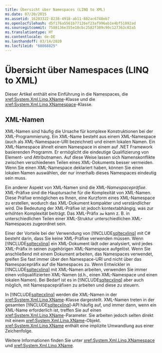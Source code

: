 ```yaml
---
title: Übersicht über Namespaces (LINQ to XML)
ms.date: 07/20/2015
ms.assetid: 16283322-8238-4918-ab11-802ac6748eb7
ms.openlocfilehash: d5f176a5561b77126ef23af996ab1e4bf51092ad
ms.sourcegitcommit: 7588136e355e10cbc2582f389c90c127363c02a5
ms.translationtype: HT
ms.contentlocale: de-DE
ms.lasthandoff: 03/14/2020
ms.locfileid: "68868825"
---
```

# <a name="namespaces-overview-linq-to-xml"></a>Übersicht über Namespaces (LINQ to XML)

Dieser Artikel enthält eine Einführung in die Namespaces, die <xref:System.Xml.Linq.XName>-Klasse und die <xref:System.Xml.Linq.XNamespace>-Klasse.

## <a name="xml-names"></a>XML-Namen

XML-Namen sind häufig die Ursache für komplexe Konstruktionen bei der XML-Programmierung. Ein XML-Name besteht aus einem XML-Namespace (auch als XML-Namespace-URI bezeichnet) und einem lokalen Namen. Ein XML-Namespace ähnelt einem Namespace in einem auf .NET Framework basierenden Programm. Er ermöglicht die eindeutige Qualifizierung von Element- und Attributnamen. Auf diese Weise lassen sich Namenskonflikte zwischen verschiedenen Teilen eines XML-Dokuments besser vermeiden. Wenn Sie einen XML-Namespace deklariert haben, können Sie einen lokalen Namen auswählen, der nur innerhalb dieses Namespaces eindeutig sein muss.

Ein anderer Aspekt von XML-Namen sind die XML-*Namespacepräfixe*. XML-Präfixe sind die Hauptursache für die Komplexität von XML-Namen. Diese Präfixe ermöglichen es Ihnen, eine Kurzform eines XML-Namespace zu erstellen, wodurch das XML-Dokument kompakter und verständlicher wird. Die Bedeutung der XML-Präfixe ist jedoch kontextabhängig, was zur erhöhten Komplexität beiträgt. Das XML-Präfix `aw` kann z. B. in unterschiedlichen Teilen einer XML-Struktur unterschiedlichen XML-Namespaces zugeordnet sein.

Einer der Vorteile bei der Verwendung von [!INCLUDE[sqltecxlinq](~/includes/sqltecxlinq-md.md)] mit C# besteht darin, dass Sie keine XML-Präfixe verwenden müssen. Wenn [!INCLUDE[sqltecxlinq](~/includes/sqltecxlinq-md.md)] ein XML-Dokument lädt oder analysiert, wird jedes XML-Präfix in seinen zugehörigen XML-Namespace aufgelöst. Wenn Sie anschließend mit einem Dokument arbeiten, das Namespaces verwendet, greifen Sie fast immer über den Namespace-URI und nicht über das Namespacepräfix auf die Namespaces zu. Wenn Entwickler in [!INCLUDE[sqltecxlinq](~/includes/sqltecxlinq-md.md)] mit XML-Namen arbeiten, verwenden Sie immer einen vollqualifizierten XML-Namen (d.h., einen XML-Namespace und einen lokalen Namen). Bei Bedarf ist es in [!INCLUDE[sqltecxlinq](~/includes/sqltecxlinq-md.md)] aber auch möglich, mit Namespacepräfixen zu arbeiten und diese zu steuern.

In [!INCLUDE[sqltecxlinq](~/includes/sqltecxlinq-md.md)] werden die XML-Namen in der <xref:System.Xml.Linq.XName>-Klasse dargestellt. XML-Namen treten in der gesamten [!INCLUDE[sqltecxlinq](~/includes/sqltecxlinq-md.md)]-API häufig auf, und immer dann, wenn ein XML-Name erforderlich ist, treffen Sie auf einen <xref:System.Xml.Linq.XName>-Parameter. Sie arbeiten jedoch selten direkt mit einem <xref:System.Xml.Linq.XName>-Objekt. <xref:System.Xml.Linq.XName> enthält eine implizite Umwandlung aus einer Zeichenfolge.

Weitere Informationen finden Sie unter <xref:System.Xml.Linq.XNamespace> und <xref:System.Xml.Linq.XName>.

